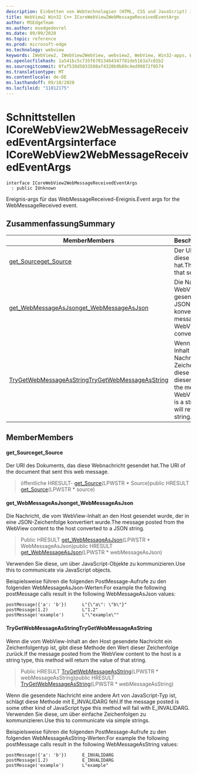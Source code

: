 ```yaml
---
description: Einbetten von Webtechnologien (HTML, CSS und JavaScript) in ihre systemeigenen Anwendungen mit dem Microsoft Edge WebView2-Steuerelement
title: WebView2 Win32 C++ ICoreWebView2WebMessageReceivedEventArgs
author: MSEdgeTeam
ms.author: msedgedevrel
ms.date: 09/09/2020
ms.topic: reference
ms.prod: microsoft-edge
ms.technology: webview
keywords: IWebView2, IWebView2WebView, webview2, WebView, Win32-apps, Win32, Edge, ICoreWebView2, ICoreWebView2Controller, Browser-Steuerelement, Edge-HTML, ICoreWebView2WebMessageReceivedEventArgs
ms.openlocfilehash: 1a541bc5c735f67013464347781de5163a7c01b2
ms.sourcegitcommit: 0faf538d5033508af4320b9b89c4ed99872f0574
ms.translationtype: MT
ms.contentlocale: de-DE
ms.lasthandoff: 09/10/2020
ms.locfileid: "11012175"
---
```

# <span data-ttu-id="5b377-104">Schnittstellen ICoreWebView2WebMessageReceivedEventArgs</span><span class="sxs-lookup"><span data-stu-id="5b377-104">interface ICoreWebView2WebMessageReceivedEventArgs</span></span> 

```
interface ICoreWebView2WebMessageReceivedEventArgs
  : public IUnknown
```

<span data-ttu-id="5b377-105">Ereignis-args für das WebMessageReceived-Ereignis.</span><span class="sxs-lookup"><span data-stu-id="5b377-105">Event args for the WebMessageReceived event.</span></span>

## <span data-ttu-id="5b377-106">Zusammenfassung</span><span class="sxs-lookup"><span data-stu-id="5b377-106">Summary</span></span>

 <span data-ttu-id="5b377-107">Member</span><span class="sxs-lookup"><span data-stu-id="5b377-107">Members</span></span>                        | <span data-ttu-id="5b377-108">Beschreibungen</span><span class="sxs-lookup"><span data-stu-id="5b377-108">Descriptions</span></span>
--------------------------------|---------------------------------------------
[<span data-ttu-id="5b377-109">get_Source</span><span class="sxs-lookup"><span data-stu-id="5b377-109">get_Source</span></span>](#get_source) | <span data-ttu-id="5b377-110">Der URI des Dokuments, das diese Webnachricht gesendet hat.</span><span class="sxs-lookup"><span data-stu-id="5b377-110">The URI of the document that sent this web message.</span></span>
[<span data-ttu-id="5b377-111">get_WebMessageAsJson</span><span class="sxs-lookup"><span data-stu-id="5b377-111">get_WebMessageAsJson</span></span>](#get_webmessageasjson) | <span data-ttu-id="5b377-112">Die Nachricht, die vom WebView-Inhalt an den Host gesendet wurde, der in eine JSON-Zeichenfolge konvertiert wurde.</span><span class="sxs-lookup"><span data-stu-id="5b377-112">The message posted from the WebView content to the host converted to a JSON string.</span></span>
[<span data-ttu-id="5b377-113">TryGetWebMessageAsString</span><span class="sxs-lookup"><span data-stu-id="5b377-113">TryGetWebMessageAsString</span></span>](#trygetwebmessageasstring) | <span data-ttu-id="5b377-114">Wenn die vom WebView-Inhalt an den Host gesendete Nachricht ein Zeichenfolgentyp ist, gibt diese Methode den Wert dieser Zeichenfolge zurück.</span><span class="sxs-lookup"><span data-stu-id="5b377-114">If the message posted from the WebView content to the host is a string type, this method will return the value of that string.</span></span>

## <span data-ttu-id="5b377-115">Member</span><span class="sxs-lookup"><span data-stu-id="5b377-115">Members</span></span>

#### <span data-ttu-id="5b377-116">get_Source</span><span class="sxs-lookup"><span data-stu-id="5b377-116">get_Source</span></span> 

<span data-ttu-id="5b377-117">Der URI des Dokuments, das diese Webnachricht gesendet hat.</span><span class="sxs-lookup"><span data-stu-id="5b377-117">The URI of the document that sent this web message.</span></span>

> <span data-ttu-id="5b377-118">öffentliche HRESULT- [get_Source](#get_source)(LPWSTR \* Source)</span><span class="sxs-lookup"><span data-stu-id="5b377-118">public HRESULT [get_Source](#get_source)(LPWSTR \* source)</span></span>

#### <span data-ttu-id="5b377-119">get_WebMessageAsJson</span><span class="sxs-lookup"><span data-stu-id="5b377-119">get_WebMessageAsJson</span></span> 

<span data-ttu-id="5b377-120">Die Nachricht, die vom WebView-Inhalt an den Host gesendet wurde, der in eine JSON-Zeichenfolge konvertiert wurde.</span><span class="sxs-lookup"><span data-stu-id="5b377-120">The message posted from the WebView content to the host converted to a JSON string.</span></span>

> <span data-ttu-id="5b377-121">Public HRESULT [get_WebMessageAsJson](#get_webmessageasjson)(LPWSTR \* WebMessageAsJson)</span><span class="sxs-lookup"><span data-stu-id="5b377-121">public HRESULT [get_WebMessageAsJson](#get_webmessageasjson)(LPWSTR \* webMessageAsJson)</span></span>

<span data-ttu-id="5b377-122">Verwenden Sie diese, um über JavaScript-Objekte zu kommunizieren.</span><span class="sxs-lookup"><span data-stu-id="5b377-122">Use this to communicate via JavaScript objects.</span></span>

<span data-ttu-id="5b377-123">Beispielsweise führen die folgenden PostMessage-Aufrufe zu den folgenden WebMessageAsJson-Werten:</span><span class="sxs-lookup"><span data-stu-id="5b377-123">For example the following postMessage calls result in the following WebMessageAsJson values:</span></span>

```
postMessage({'a': 'b'})      L"{\"a\": \"b\"}"
postMessage(1.2)             L"1.2"
postMessage('example')       L"\"example\""
```

#### <span data-ttu-id="5b377-124">TryGetWebMessageAsString</span><span class="sxs-lookup"><span data-stu-id="5b377-124">TryGetWebMessageAsString</span></span> 

<span data-ttu-id="5b377-125">Wenn die vom WebView-Inhalt an den Host gesendete Nachricht ein Zeichenfolgentyp ist, gibt diese Methode den Wert dieser Zeichenfolge zurück.</span><span class="sxs-lookup"><span data-stu-id="5b377-125">If the message posted from the WebView content to the host is a string type, this method will return the value of that string.</span></span>

> <span data-ttu-id="5b377-126">Public HRESULT [TryGetWebMessageAsString](#trygetwebmessageasstring)(LPWSTR \* webMessageAsString)</span><span class="sxs-lookup"><span data-stu-id="5b377-126">public HRESULT [TryGetWebMessageAsString](#trygetwebmessageasstring)(LPWSTR \* webMessageAsString)</span></span>

<span data-ttu-id="5b377-127">Wenn die gesendete Nachricht eine andere Art von JavaScript-Typ ist, schlägt diese Methode mit E_INVALIDARG fehl.</span><span class="sxs-lookup"><span data-stu-id="5b377-127">If the message posted is some other kind of JavaScript type this method will fail with E_INVALIDARG.</span></span> <span data-ttu-id="5b377-128">Verwenden Sie diese, um über einfache Zeichenfolgen zu kommunizieren.</span><span class="sxs-lookup"><span data-stu-id="5b377-128">Use this to communicate via simple strings.</span></span>

<span data-ttu-id="5b377-129">Beispielsweise führen die folgenden PostMessage-Aufrufe zu den folgenden WebMessageAsString-Werten:</span><span class="sxs-lookup"><span data-stu-id="5b377-129">For example the following postMessage calls result in the following WebMessageAsString values:</span></span>

```
postMessage({'a': 'b'})      E_INVALIDARG
postMessage(1.2)             E_INVALIDARG
postMessage('example')       L"example"
```

